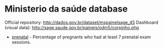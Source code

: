 # Ministerio da saúde database

Official repository: http://dados.gov.br/dataset/mspainelsage_45
Dashboard (visual data): http://sage.saude.gov.br/paineis/odm5/corpinho.php

- [prenatal](./prenatal) - Percentage of pregnants who had at least 7 prenatal exam sessions.